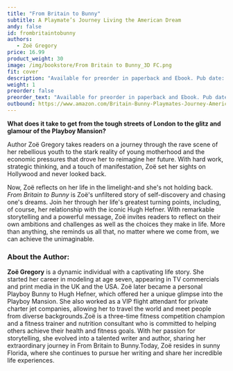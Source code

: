 ```yaml
---
title: "From Britain to Bunny"
subtitle: A Playmate’s Journey Living the American Dream
andy: false
id: frombritaintobunny
authors:
   - Zoë Gregory
price: 16.99
product_weight: 30
image: /img/bookstore/From Britain to Bunny_3D FC.png
fit: cover
description: "Available for preorder in paperback and Ebook. Pub date: January 23, 2024."
weight: 1
preorder: false
preorder_text: "Available for preorder in paperback and Ebook. Pub date: January 23, 2024"
outbound: https://www.amazon.com/Britain-Bunny-Playmates-Journey-American/dp/1962202259/ref=tmm_pap_swatch_0?_encoding=UTF8&qid=1703095698&sr=8-1 
---
```


**What does it take to get from the tough streets of London to the glitz and glamour of the Playboy Mansion?**

Author Zoë Gregory takes readers on a journey through the rave scene of her rebellious youth to the stark reality of young motherhood and the economic pressures that drove her to reimagine her future. With hard work, strategic thinking, and a touch of manifestation, Zoë set her sights on Hollywood and never looked back.

Now, Zoë reflects on her life in the limelight-and she's not holding back. *From Britain to Bunny* is Zoë's unfiltered story of self-discovery and chasing one's dreams. Join her through her life's greatest turning points, including, of course, her relationship with the iconic Hugh Hefner. With remarkable storytelling and a powerful message, Zoë invites readers to reflect on their own ambitions and challenges as well as the choices they make in life. More than anything, she reminds us all that, no matter where we come from, we can achieve the unimaginable.


### About the Author: 
**Zoë Gregory** is a dynamic individual with a captivating life story. She started her career in modeling at age seven, appearing in TV commercials and print media in the UK and the USA. Zoë later became a personal Playboy Bunny to Hugh Hefner, which offered her a unique glimpse into the Playboy Mansion. She also worked as a VIP flight attendant for private charter jet companies, allowing her to travel the world and meet people from diverse backgrounds.Zoë is a three-time fitness competition champion and a fitness trainer and nutrition consultant who is committed to helping others achieve their health and fitness goals. With her passion for storytelling, she evolved into a talented writer and author, sharing her extraordinary journey in From Britain to Bunny.Today, Zoë resides in sunny Florida, where she continues to pursue her writing and share her incredible life experiences.
